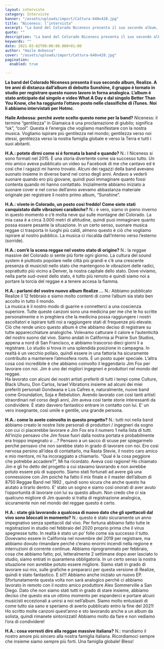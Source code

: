 ```yaml
---
layout: interviste
category: Interviste
banner: "/assets/uploads/import/Cattura-640x428.jpg"
title: "Niceness: l’intervista"
excerpt: "La band del Colorado Niceness presenta il suo secondo album, Realize. A tre anni di distanza dall’album di debutto Sunshine, il gruppo è tornato in studio per registrare questo nuovo lavoro in forna analogica. L’album è stato anticipato dal singolo e  video What A Day e dal singolo Better Than You Know, che ha raggiunto…"
quote: ""
description: "La band del Colorado Niceness presenta il suo secondo album, Realize. A tre anni di distanza dall’album di debutto Sunshine, il gruppo è tornato in studio per registrare questo nuovo lavoro in forna analogica. L’album è stato anticipato dal singolo e  video What A Day e dal singolo Better Than You Know, che ha raggiunto…"
keywords: ""
date: 2021-03-02T00:00:00.000+01:00
author: "Haile Anbessa"
cover: "/assets/uploads/import/Cattura-640x428.jpg"
pagination:
  enabled: true

---
```


**La band del Colorado Niceness presenta il suo secondo album, Realize. A tre anni di distanza dall’album di debutto Sunshine, il gruppo è tornato in studio per registrare questo nuovo lavoro in forna analogica. L’album è stato anticipato dal singolo e video What A Day e dal singolo Better Than You Know, che ha raggiunto l’ottavo posto nelle classifiche di iTunes.** **Noi li abbiamo intervistati per Hotmc**.

**Haile Anbessa: perché avete scelto questo nome per la band?** 
Niceness: il termine “gentilezza” in Giamaica è una proclamazione di giubilo; significa “ok”, “cool”. Questa è l’energia che vogliamo manifestare con la nostra musica. Vogliamo ispirare più gentilezza nel mondo; gentilezza verso noi stessi, gentilezza verso la nostra famiglia globale e verso la Terra e tutti i suoi abitanti.

**H.A.: potete dirmi come si è formata la band e quando?** 
N.: I Niceness si sono formati nel 2015\. È una storia divertente come sia successo tutto. Un mio amico aveva pubblicato un video su Facebook di me che cantavo ed è così che i ragazzi mi hanno trovato. Alcuni dei ragazzi della band avevano suonato insieme in diverse band nel corso degli anni. Andavo a vederli suonare quando ero più giovane, quindi puoi immaginare quanto fossi contenta quando mi hanno contattato. Inizialmente abbiamo iniziato a suonare cover e nel corso dell’anno avevamo abbastanza materiale originale per registrare il nostro primo album, “Sunshine”.

**H.A.: vivete in Colorado, un posto così freddo! Come siete stati conquistato dalle vibrazioni caraibiche?** 
N.**:** è vero, siamo in pieno inverno in questo momento e c’è molta neve qui sulle montagne del Colorado. La mia casa è a circa 3.000 metri di altitudine, quindi puoi immaginare quanto possa essere pesante la situazione. In un certo senso, suonare musica reggae ci trasporta in luoghi più caldi, almeno questo è ciò che vogliamo ispirare al nostro pubblico. La musica ci riscalda dall’interno verso l’esterno (sorride).

**H.A.: com’è la scena reggae nel vostro stato di origine?** 
N.: la reggae massive del Colorado si sente più forte ogni giorno. La cultura del sound system è piuttosto popolare nelle città più grandi e c’è una crescente presenza di musicisti nello stato che mantengono le vibrazioni delle radici, soprattutto più vicino a Denver, la nostra capitale dello stato. Dove viviamo, nella parte sud-ovest dello stato, è tutto più remoto e quindi siamo noi a portare la torcia del reggae e a tenere accesa la fiamma.

**H.A.: parlami del vostro nuovo album Realize …** 
N.: Abbiamo pubblicato Realize il 12 febbraio e siamo molto contenti di come l’album sia stato ben accolto in tutto il mondo.  
La musica è il nostro modo di guarire e connetterci a una coscienza superiore. Tutte queste canzoni sono una medicina per me che le ho scritte personalmente e in preghiera che la medicina possa raggiungere i nostri ascoltatori e ispirare tutti noi a raggiungere stati di frequenze più elevate.  
Ciò che rende unico questo album è che abbiamo deciso di registrare su tutte apparecchiature analogiche. Volevamo catturare il calore e l’autenticità del nostro suono dal vivo. Siamo andati in California ai Prairie Sun Studios, appena a nord di San Francisco, e abbiamo trascorso dieci giorni lì a registrare. Lo studio si trova in una splendida posizione in campagna. In realtà è un vecchio pollaio, quindi essere in una fattoria ha sicuramente contribuito a mantenere l’atmosfera roots. È un posto super speciale. L’altra cosa così incredibile è che abbiamo coinvolto il leggendario Jim Fox per lavorare con noi. Jim è uno dei migliori ingegneri e produttori nel mondo del reggae.  
Ha lavorato con alcuni dei nostri artisti preferiti di tutti i tempi come Culture, Black Uhuru, Don Carlos, Israel Vibrations insieme ad alcuni dei miei preferiti personali Gondwana e Los Cafres e, naturalmente, nuove band come Groundation, Soja e Rebelution. Avendo lavorato con così tanti artisti straordinari nel corso degli anni, Jim aveva così tante storie interessanti da condividere. È stato davvero fantastico entrare in contatto con lui. E’ un vero insegnante, così umile e gentile, una grande persona.

**H.A.: come lo avete coinvolto in questo progetto?** 
N.: tutti noi nella band abbiamo creato le nostre liste personali di produttori / ingegneri da sogno con cui ci piacerebbe lavorare e Jim Fox era il numero 1 nella lista di tutti. All’inizio pensavo che Jim fosse fuori dalla nostra portata e probabilmente era troppo impegnato o …? Pensavo a un sacco di scuse per spiegarmelo perché pensavo che non sarebbe stato in grado di lavorare con noi. Ero così nervosa persino all’idea di contattarlo, ma Rasta Stevie, il nostro caro amico e mio mentore, mi ha incoraggiato a chiamarlo. “Qual è la cosa peggiore che potrebbe accadere?”, Mi ha ricordato. Aveva così ragione! Ho chiamato Jim e gli ho detto del progetto a cui stavamo lavorando e non avrebbe potuto essere più di supporto. Siamo stati fortunati ad avere già una connessione con Jim poiché ha fatto il mix finale e il master dell’album di 8750 Reggae Band nel 1992 , quindi sono sicura che anche questo ha aiutato a tirarlo dentro. E’ stato un sogno e siamo così onorati di aver avuto l’opportunità di lavorare con lui su questo album. Non credo che ci sia qualcuno migliore di Jim quando si tratta di registrazione analogica, sicuramente non nel mondo del reggae questo è certo.

**H.A.: state già lavorando a qualcosa di nuovo dato che gli spettacoli dal vivo sono bloccati in momento?** 
N.: questo è stato sicuramente un anno impegnativo senza spettacoli dal vivo. Per fortuna abbiamo fatto tutte le registrazioni in studio nel febbraio del 2020 proprio prima che il virus spegnesse tutto. In realtà è stato un po’ folle come sia successo il tutto. Dovevamo essere in California nel novembre del 2019 per registrare, ma abbiamo dovuto rimandare perché c’erano enormi incendi nella regione e interruzioni di corrente continue. Abbiamo riprogrammato per febbraio, cosa che abbiamo fatto; poi, letteralmente 2 settimane dopo aver lasciato lo studio, siamo entrati in quarantena obbligatoria. In un certo senso la nostra situazione non avrebbe potuto essere migliore. Siamo stati in grado di lavorare sui mix, sulle grafiche e prepararci per questa versione di Realize, quindi è stato fantastico. E sì!!! Abbiamo anche iniziato un nuovo EP. Sfortunatamente questa volta non sarà analogico perché ci abbiamo lavorato in remoto con il nostro amico produttore Alex Sommerville a San Diego. Dato che non siamo stati tutti in grado di stare insieme, abbiamo deciso che questo era un ottimo momento per espanderci e portare alcuni musicisti eccezionali a unirsi a noi nell’album. Siamo molto entusiasti di come tutto sia sano e speriamo di averlo pubblicato entro la fine del 2021! Ho scritto molte canzoni quest’anno e sto lavorando anche a un album da solista, quindi rimanete sintonizzati! Abbiamo molto da fare e non vediamo l’ora di condividere!

**H.A.: cosa vorresti dire alla reggae massive italiana?** 
N.: mandiamo il nostro amore più sincero alla nostra famiglia italiana. Ricordiamoci sempre che insieme siamo sempre più forti. Una famiglia globale! Bless!